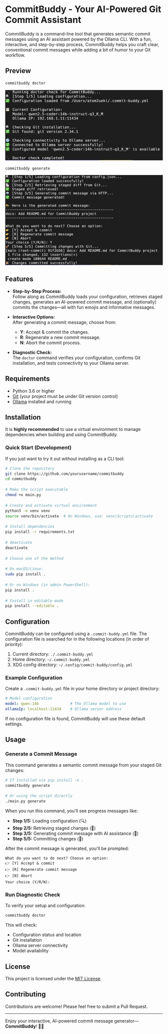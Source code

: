 # CommitBuddy - Your AI-Powered Git Commit Assistant

CommitBuddy is a command-line tool that generates semantic commit messages using an AI assistant powered by the Ollama CLI. With a fun, interactive, and step-by-step process, CommitBuddy helps you craft clear, conventional commit messages while adding a bit of humor to your Git workflow.

## Preview

```bash
commitbuddy doctor
```

![demo1 image](screenshots/demo1.png)

```bash
commitbuddy generate
```

![demo2 image](screenshots/demo2.png)

## Features

- **Step-by-Step Process:**  
  Follow along as CommitBuddy loads your configuration, retrieves staged changes, generates an AI-powered commit message, and (optionally) commits the changes—all with fun emojis and informative messages.

- **Interactive Options:**  
  After generating a commit message, choose from:
  - **Y**: Accept & commit the changes.
  - **R**: Regenerate a new commit message.
  - **N**: Abort the commit process.

- **Diagnostic Check:**  
  The `doctor` command verifies your configuration, confirms Git installation, and tests connectivity to your Ollama server.

## Requirements

- Python 3.6 or higher
- [Git](https://git-scm.com/) (your project must be under Git version control)
- [Ollama](https://ollama.ai/) installed and running

## Installation

It is **highly recommended** to use a virtual environment to manage dependencies when building and using CommitBuddy.

### Quick Start (Development)

If you just want to try it out without installing as a CLI tool:

```bash
# Clone the repository
git clone https://github.com/yourusername/commitbuddy
cd commitbuddy

# Make the script executable
chmod +x main.py 

# Create and activate virtual environment
python3 -m venv venv
source venv/bin/activate  # On Windows, use: venv\Scripts\activate

# Install dependencies
pip install -r requirements.txt

# deactivate
deactivate

# Choose one of the method

# On macOS/Linux:
sudo pip install .

# Or on Windows (in admin PowerShell):
pip install .

# Install in editable mode
pip install --editable .
```

## Configuration

CommitBuddy can be configured using a `.commit-buddy.yml` file. The configuration file is searched for in the following locations (in order of priority):

1. Current directory: `./.commit-buddy.yml`
2. Home directory: `~/.commit-buddy.yml`
3. XDG config directory: `~/.config/commit-buddy/config.yml`

### Example Configuration

Create a `.commit-buddy.yml` file in your home directory or project directory:

```yaml
# Model configuration
model: qwen:14b              # The Ollama model to use
ollamaIp: localhost:11434    # Ollama server address
```

If no configuration file is found, CommitBuddy will use these default settings.

## Usage

### Generate a Commit Message

This command generates a semantic commit message from your staged Git changes:

```bash
# If installed via pip install -e .
commitbuddy generate

# Or using the script directly
./main.py generate
```

When you run this command, you'll see progress messages like:

- **Step 1/5:** Loading configuration (🔍)
- **Step 2/5:** Retrieving staged changes (📄)
- **Step 3/5:** Generating commit message with AI assistance (🤖)
- **Step 5/5:** Committing changes (🚀)

After the commit message is generated, you'll be prompted:

```
What do you want to do next? Choose an option:
👉 [Y] Accept & commit
👉 [R] Regenerate commit message
👉 [N] Abort
Your choice (Y/R/N):
```

### Run Diagnostic Check

To verify your setup and configuration:

```bash
commitbuddy doctor
```

This will check:
- Configuration status and location
- Git installation
- Ollama server connectivity
- Model availability

## License

This project is licensed under the [MIT License](LICENSE).

## Contributing

Contributions are welcome! Please feel free to submit a Pull Request.

---

Enjoy your interactive, AI-powered commit message generator—**CommitBuddy**! 🚀😄
